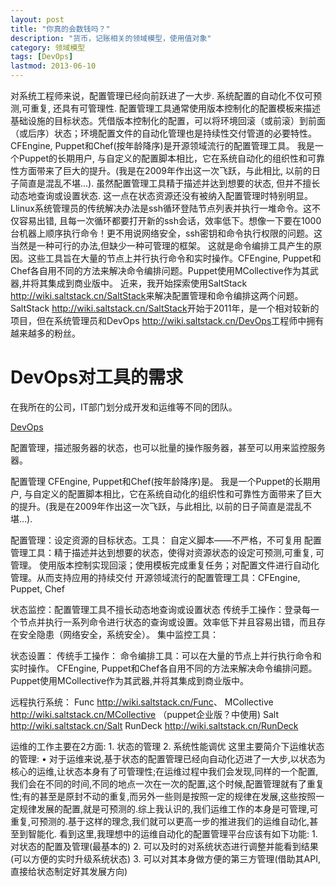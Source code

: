 ```yaml
---
layout: post
title: "你真的会数钱吗？"
description: "货币，记账相关的领域模型，使用值对象"
category: 领域模型
tags: [DevOps]
lastmod: 2013-06-10
---
```


对系统工程师来说，配置管理已经向前跃进了一大步. 系统配置的自动化不仅可预测,可重复, 还具有可管理性. 配置管理工具通常使用版本控制化的配置模板来描述基础设施的目标状态。凭借版本控制化的配置，可以将环境回滚（或前滚）到前面（或后序）状态；环境配置文件的自动化管理也是持续性交付管道的必要特性。
CFEngine, Puppet和Chef(按年龄降序)是开源领域流行的配置管理工具。 我是一个Puppet的长期用户, 与自定义的配置脚本相比，它在系统自动化的组织性和可靠性方面带来了巨大的提升。(我是在2009年作出这一次飞跃，与此相比, 以前的日子简直是混乱不堪…).
虽然配置管理工具精于描述并达到想要的状态, 但并不擅长动态地查询或设置状态. 这一点在状态资源还没有被纳入配置管理时特别明显。Llinux系统管理员的传统解决办法是ssh循环登陆节点列表并执行一堆命令。这不仅容易出错, 且每一次循环都要打开新的ssh会话，效率低下。想像一下要在1000台机器上顺序执行命令！更不用说网络安全，ssh密钥和命令执行权限的问题。这当然是一种可行的办法,但缺少一种可管理的框架。
这就是命令编排工具产生的原因。这些工具旨在大量的节点上并行执行命令和实时操作。CFEngine, Puppet和Chef各自用不同的方法来解决命令编排问题。Puppet使用MCollective作为其武器,并将其集成到商业版中。
近来，我开始探索使用SaltStack <http://wiki.saltstack.cn/SaltStack>来解决配置管理和命令编排这两个问题。SaltStack <http://wiki.saltstack.cn/SaltStack>开始于2011年，是一个相对较新的项目，但在系统管理员和DevOps <http://wiki.saltstack.cn/DevOps>工程师中拥有越来越多的粉丝。



# DevOps对工具的需求

在我所在的公司，IT部门划分成开发和运维等不同的团队。

[DevOps](http://zh.wikipedia.org/wiki/DevOps)

配置管理，描述服务器的状态，也可以批量的操作服务器，甚至可以用来监控服务器。

配置管理
CFEngine, Puppet和Chef(按年龄降序)是。 我是一个Puppet的长期用户, 与自定义的配置脚本相比，它在系统自动化的组织性和可靠性方面带来了巨大的提升。(我是在2009年作出这一次飞跃，与此相比, 以前的日子简直是混乱不堪…).


配置管理：设定资源的目标状态。工具：
    自定义脚本——不严格，不可复用
    配置管理工具：精于描述并达到想要的状态，使得对资源状态的设定可预测,可重复, 可管理。 使用版本控制实现回滚；使用模板完成重复任务；对配置文件进行自动化管理。从而支持应用的持续交付
    开源领域流行的配置管理工具：CFEngine, Puppet, Chef

状态监控：配置管理工具不擅长动态地查询或设置状态
    传统手工操作：登录每一个节点并执行一系列命令进行状态的查询或设置。效率低下并且容易出错，而且存在安全隐患（网络安全，系统安全）。
    集中监控工具：

状态设置：
    传统手工操作：
    命令编排工具：可以在大量的节点上并行执行命令和实时操作。
           CFEngine, Puppet和Chef各自用不同的方法来解决命令编排问题。Puppet使用MCollective作为其武器,并将其集成到商业版中。


远程执行系统：
Func <http://wiki.saltstack.cn/Func>、
MCollective <http://wiki.saltstack.cn/MCollective> 	（puppet企业版？中使用)
Salt <http://wiki.saltstack.cn/Salt>
RunDeck <http://wiki.saltstack.cn/RunDeck>







运维的工作主要在2方面:
	1.	状态的管理
	2.	系统性能调优
这里主要简介下运维状态的管理:
	•	对于运维来说,基于状态的配置管理已经向自动化迈进了一大步,以状态为核心的运维,让状态本身有了可管理性;在运维过程中我们会发现,同样的一个配置,我们会在不同的时间,不同的地点一次在一次的配置,这个时候,配置管理就有了重复性;有的甚至是原封不动的重复,而另外一些则是按照一定的规律在发展,这些按照一定规律发展的配置,就是可预测的.综上我认识的,我们运维工作的本身是可管理,可重复,可预测的.基于这样的理念,我们就可以更高一步的推进我们的运维自动化,甚至到智能化.
看到这里,我理想中的运维自动化的配置管理平台应该有如下功能:
	1.	对状态的配置及管理(最基本的)
	2.	可以及时的对系统状态进行调整并能看到结果(可以方便的实时升级系统状态)
	3.	可以对其本身做方便的第三方管理(借助其API,直接给状态制定好其发展方向)

